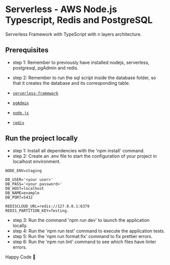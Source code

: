 # Serverless - AWS Node.js Typescript, Redis and PostgreSQL

Serverless Framework with TypeScript with n layers architecture.

## Prerequisites

- step 1: Remember to previously have installed nodejs, serverless, postgresql, pgAdmin and redis.
- step 2: Remember to run the sql script inside the database folder, so that it creates the database and its corresponding table.

- [`serverless-framework`](https://github.com/serverless/serverless)
- [`pgAdmin`](https://www.pgadmin.org/)
- [`node.js`](https://nodejs.org)
- [`redis`](https://redis.io/docs/getting-started/installation/install-redis-on-windows/)

## Run the project locally

- step 1: Install all dependencies with the 'npm install' command.
- step 2: Create an .env file to start the configuration of your project in localhost environment.

```
NODE_ENV=staging

DB_USER='<your user>'
DB_PASS='<your password>'
DB_HOST=localhost
DB_NAME=example
DB_PORT=5432

REDISCLOUD_URL=redis://127.0.0.1:6379
REDIS_PARTITION_KEY=Testing.

```

- step 3: Run the command 'npm run dev' to launch the application locally.
- step 4: Run the 'npm run test' command to execute the application tests.
- step 5: Run the 'npm run format:fix' command to fix prettier errors.
- step 6: Run the 'npm run lint' command to see which files have linter errors.

Happy Code 🎸
